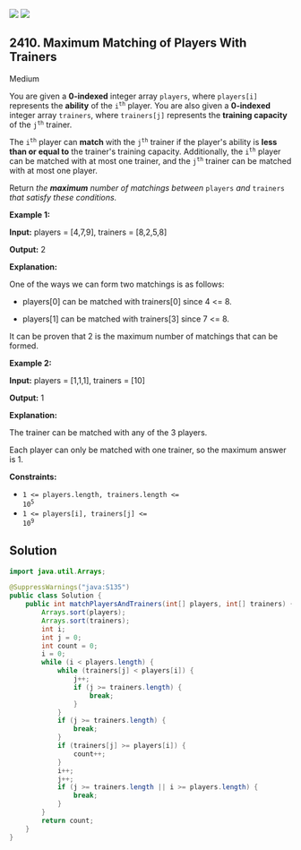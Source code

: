 [![](https://img.shields.io/github/stars/javadev/LeetCode-in-Java?label=Stars&style=flat-square)](https://github.com/javadev/LeetCode-in-Java)
[![](https://img.shields.io/github/forks/javadev/LeetCode-in-Java?label=Fork%20me%20on%20GitHub%20&style=flat-square)](https://github.com/javadev/LeetCode-in-Java/fork)

## 2410\. Maximum Matching of Players With Trainers

Medium

You are given a **0-indexed** integer array `players`, where `players[i]` represents the **ability** of the <code>i<sup>th</sup></code> player. You are also given a **0-indexed** integer array `trainers`, where `trainers[j]` represents the **training capacity** of the <code>j<sup>th</sup></code> trainer.

The <code>i<sup>th</sup></code> player can **match** with the <code>j<sup>th</sup></code> trainer if the player's ability is **less than or equal to** the trainer's training capacity. Additionally, the <code>i<sup>th</sup></code> player can be matched with at most one trainer, and the <code>j<sup>th</sup></code> trainer can be matched with at most one player.

Return _the **maximum** number of matchings between_ `players` _and_ `trainers` _that satisfy these conditions._

**Example 1:**

**Input:** players = [4,7,9], trainers = [8,2,5,8]

**Output:** 2

**Explanation:**

One of the ways we can form two matchings is as follows:

- players[0] can be matched with trainers[0] since 4 <= 8.

- players[1] can be matched with trainers[3] since 7 <= 8.

It can be proven that 2 is the maximum number of matchings that can be formed. 

**Example 2:**

**Input:** players = [1,1,1], trainers = [10]

**Output:** 1

**Explanation:**

The trainer can be matched with any of the 3 players.

Each player can only be matched with one trainer, so the maximum answer is 1. 

**Constraints:**

*   <code>1 <= players.length, trainers.length <= 10<sup>5</sup></code>
*   <code>1 <= players[i], trainers[j] <= 10<sup>9</sup></code>

## Solution

```java
import java.util.Arrays;

@SuppressWarnings("java:S135")
public class Solution {
    public int matchPlayersAndTrainers(int[] players, int[] trainers) {
        Arrays.sort(players);
        Arrays.sort(trainers);
        int i;
        int j = 0;
        int count = 0;
        i = 0;
        while (i < players.length) {
            while (trainers[j] < players[i]) {
                j++;
                if (j >= trainers.length) {
                    break;
                }
            }
            if (j >= trainers.length) {
                break;
            }
            if (trainers[j] >= players[i]) {
                count++;
            }
            i++;
            j++;
            if (j >= trainers.length || i >= players.length) {
                break;
            }
        }
        return count;
    }
}
```